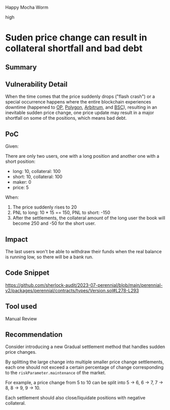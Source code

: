Happy Mocha Worm

high

# Suden price change can result in collateral shortfall and bad debt
## Summary

## Vulnerability Detail

When the time comes that the price suddenly drops ("flash crash") or a special occurrence happens where the entire blockchain experiences downtime (happened to [OP](https://status.optimism.io/clieqyc0x13645trowwikfepm3), [Polygon](https://polygon.technology/blog/lessons-learned-from-recent-outage-of-polygon-pos-2), [Arbitrum](https://offchain.medium.com/todays-arbitrum-sequencer-downtime-what-happened-6382a3066fbc), and [BSC](https://twitter.com/BNBCHAIN/status/1578152039455916033)), resulting in an inevitable sudden price change, one price update may result in a major shortfall on some of the positions, which means bad debt.

## PoC

Given:

There are only two users, one with a long position and another one with a short position:

- long: 10, collateral: 100
- short: 10, collateral: 100
- maker: 0
- price: 5

When:

1. The price suddenly rises to 20
2. PNL to long: 10 * 15 == 150, PNL to short: -150
3. After the settlements, the collateral amount of the long user the book will become 250 and -50 for the short user.

## Impact

The last users won't be able to withdraw their funds when the real balance is running low, so there will be a bank run.

## Code Snippet

https://github.com/sherlock-audit/2023-07-perennial/blob/main/perennial-v2/packages/perennial/contracts/types/Version.sol#L278-L293

## Tool used

Manual Review

## Recommendation

Consider introducing a new Gradual settlement method that handles sudden price changes.

By splitting the large change into multiple smaller price change settlements, each one should not exceed a certain percentage of change corresponding to the `riskParameter.maintenance` of the market.

For example, a price change from 5 to 10 can be split into 5 -> 6, 6 -> 7, 7 -> 8, 8 -> 9, 9 -> 10.

Each settlement should also close/liquidate positions with negative collateral.